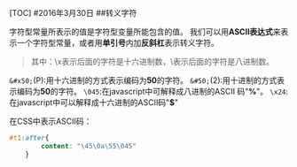 [TOC]#2016年3月30日##转义字符字符型常量所表示的值是字符型变量所能包含的值。我们可以用**ASCII表达式**来表示一个字符型常量，或者用**单引号**内加**反斜杠**表示转义字符。>其中：\x表示后面的字符是十六进制数，\表示后面的字符是八进制数。`&#x50;`(&#x50;):用十六进制的方式表示编码为**50**的字符。`&#50;`(&#50;):用十进制的方式表示编码为**50**的字符。`\045`:在javascript中可解释成八进制的ASCII 码\"**%**\"。`\x24`:在javascript中可以解释成十六进制的ASCII码\"**$**\"在CSS中表示ASCII码：```css#t1:after{        content: "\45\0a\55\045"    }```